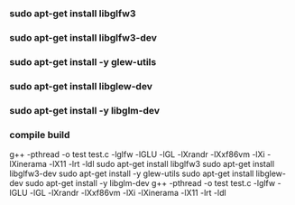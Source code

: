 ### sudo apt-get install libglfw3
### sudo apt-get install libglfw3-dev
### sudo apt-get install -y glew-utils
### sudo apt-get install libglew-dev
### sudo apt-get install -y libglm-dev

### compile build

g++ -pthread -o test test.c -lglfw -lGLU -lGL -lXrandr -lXxf86vm -lXi -lXinerama -lX11 -lrt -ldl
sudo apt-get install libglfw3
sudo apt-get install libglfw3-dev
sudo apt-get install -y glew-utils
sudo apt-get install libglew-dev
sudo apt-get install -y libglm-dev
g++ -pthread -o test test.c -lglfw -lGLU -lGL -lXrandr -lXxf86vm -lXi -lXinerama -lX11 -lrt -ldl

